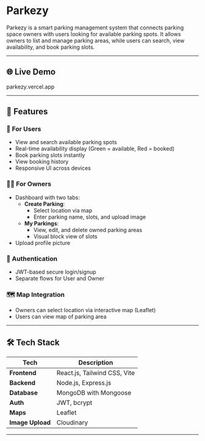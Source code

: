 # Parkezy 

Parkezy is a smart parking management system that connects parking space owners with users looking for available parking spots. It allows owners to list and manage parking areas, while users can search, view availability, and book parking slots.


---

## 🌐 Live Demo

parkezy.vercel.app

---

## 📌 Features

### 🚙 For Users
- View and search available parking spots
- Real-time availability display (Green = available, Red = booked)
- Book parking slots instantly
- View booking history
- Responsive UI across devices

### 🧑‍💼 For Owners
- Dashboard with two tabs:
  - **Create Parking**: 
    - Select location via map
    - Enter parking name, slots, and upload image
  - **My Parkings**: 
    - View, edit, and delete owned parking areas
    - Visual block view of slots
- Upload profile picture

### 🔐 Authentication
- JWT-based secure login/signup
- Separate flows for User and Owner

### 🗺️ Map Integration
- Owners can select location via interactive map (Leaflet)
- Users can view map of parking area 

---

## 🛠️ Tech Stack

| Tech             | Description                                |
|------------------|--------------------------------------------|
| **Frontend**     | React.js, Tailwind CSS, Vite               |
| **Backend**      | Node.js, Express.js                        |
| **Database**     | MongoDB with Mongoose                      |
| **Auth**         | JWT, bcrypt                                |
| **Maps**         | Leaflet                                    |
| **Image Upload** | Cloudinary                                 |

---